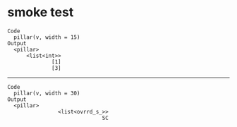# smoke test

    Code
      pillar(v, width = 15)
    Output
      <pillar>
          <list<int>>
                  [1]
                  [3]

---

    Code
      pillar(v, width = 30)
    Output
      <pillar>
                    <list<ovrrd_s_>>
                                  SC

